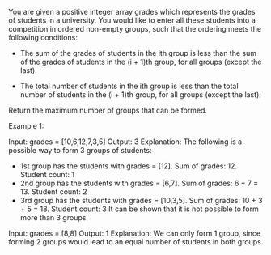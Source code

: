 You are given a positive integer array grades which represents the grades of students in a university. You would like to enter all these students into a competition in ordered non-empty groups, such that the ordering meets the following conditions:

- The sum of the grades of students in the ith group is less than the sum of the grades of students in the (i + 1)th group, for all groups (except the last).

- The total number of students in the ith group is less than the total number of students in the (i + 1)th group, for all groups (except the last).

Return the maximum number of groups that can be formed.


Example 1:

Input: grades = [10,6,12,7,3,5]
Output: 3
Explanation: The following is a possible way to form 3 groups of students:
- 1st group has the students with grades = [12]. Sum of grades: 12. Student count: 1
- 2nd group has the students with grades = [6,7]. Sum of grades: 6 + 7 = 13. Student count: 2
- 3rd group has the students with grades = [10,3,5]. Sum of grades: 10 + 3 + 5 = 18. Student count: 3
It can be shown that it is not possible to form more than 3 groups.


Input: grades = [8,8]
Output: 1
Explanation: We can only form 1 group, since forming 2 groups would lead to an equal number of students in both groups.